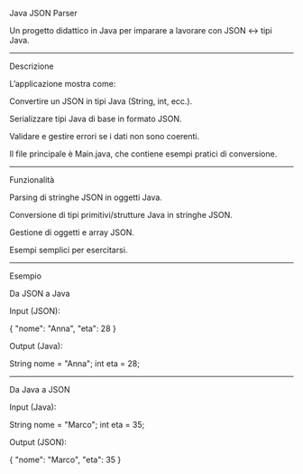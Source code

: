 Java JSON Parser

Un progetto didattico in Java per imparare a lavorare con JSON ↔ tipi Java.


---

Descrizione

L’applicazione mostra come:

Convertire un JSON in tipi Java (String, int, ecc.).

Serializzare tipi Java di base in formato JSON.

Validare e gestire errori se i dati non sono coerenti.


Il file principale è Main.java, che contiene esempi pratici di conversione.


---

Funzionalità

Parsing di stringhe JSON in oggetti Java.

Conversione di tipi primitivi/strutture Java in stringhe JSON.

Gestione di oggetti e array JSON.

Esempi semplici per esercitarsi.



---

Esempio

Da JSON a Java

Input (JSON):

{
  "nome": "Anna",
  "eta": 28
}

Output (Java):

String nome = "Anna";
int eta = 28;


---

Da Java a JSON

Input (Java):

String nome = "Marco";
int eta = 35;

Output (JSON):

{
  "nome": "Marco",
  "eta": 35
}

